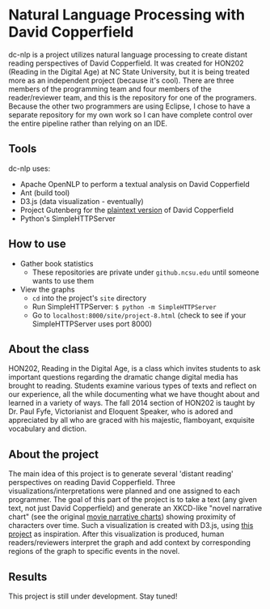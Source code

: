 Natural Language Processing with David Copperfield
==================================================
dc-nlp is a project utilizes natural language processing to create distant reading perspectives of David Copperfield. It was created for HON202 (Reading in the Digital Age) at NC State University, but it is being treated more as an independent project (because it's cool). There are three members of the programming team and four members of the reader/reviewer team, and this is the repository for one of the programers. Because the other two programmers are using Eclipse, I chose to have a separate repository for my own work so I can have complete control over the entire pipeline rather than relying on an IDE.

Tools
-----
dc-nlp uses:
- Apache OpenNLP to perform a textual analysis on David Copperfield
- Ant (build tool)
- D3.js (data visualization - eventually)
- Project Gutenberg for the [plaintext version](http://www.gutenberg.org/cache/epub/766/pg766.txt) of David Copperfield
- Python's SimpleHTTPServer

How to use
----------
- Gather book statistics
	- These repositories are private under `github.ncsu.edu` until someone wants to use them
- View the graphs
	- `cd` into the project's `site` directory
	- Run SimpleHTTPServer: `$ python -m SimpleHTTPServer`
	- Go to `localhost:8000/site/project-8.html` (check to see if your SimpleHTTPServer uses port 8000)

About the class
---------------
HON202, Reading in the Digital Age, is a class which invites students to ask important questions regarding the dramatic change digital media has brought to reading. Students examine various types of texts and reflect on our experience, all the while documenting what we have thought about and learned in a variety of ways. The fall 2014 section of HON202 is taught by Dr. Paul Fyfe, Victorianist and Eloquent Speaker, who is adored and appreciated by all who are graced with his majestic, flamboyant, exquisite vocabulary and diction.

About the project
-----------------
The main idea of this project is to generate several 'distant reading' perspectives on reading David Copperfield. Three visualizations/interpretations were planned and one assigned to each programmer. The goal of this part of the project is to take a text (any given text, not just David Copperfield) and generate an XKCD-like "novel narrative chart" (see the original [movie narrative charts](http://xkcd.com/657/large/)) showing proximity of characters over time. Such a visualization is created with D3.js, using [this project](http://csclub.uwaterloo.ca/~n2iskand/?page_id=13) as inspiration. After this visualization is produced, human readers/reviewers interpret the graph and add context by corresponding regions of the graph to specific events in the novel.

Results
-------
This project is still under development. Stay tuned!
